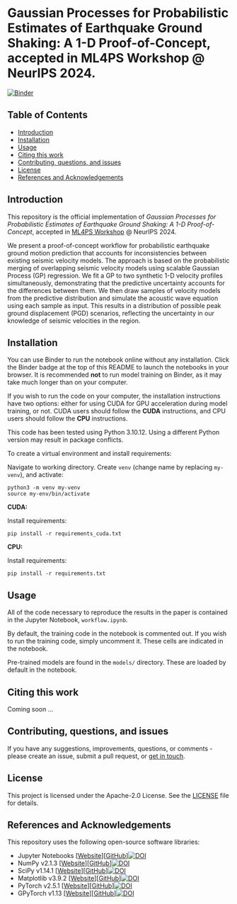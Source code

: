 # Gaussian Processes for Probabilistic Estimates of Earthquake Ground Shaking: A 1-D Proof-of-Concept, accepted in ML4PS Workshop @ NeurIPS 2024.

[![Binder](https://mybinder.org/badge_logo.svg)](https://mybinder.org/v2/gh/sscivier/gp-prob-earthquake-shaking/HEAD?urlpath=tree)

## Table of Contents
- [Introduction](#introduction)
- [Installation](#installation)
- [Usage](#usage)
- [Citing this work](#citing-this-work)
- [Contributing, questions, and issues](#contributing-questions-and-issues)
- [License](#license)
- [References and Acknowledgements](#references-and-acknowledgements)

## Introduction
This repository is the official implementation of _Gaussian Processes for Probabilistic Estimates of Earthquake Ground Shaking: A 1-D Proof-of-Concept_, accepted in [ML4PS Workshop](https://ml4physicalsciences.github.io/2024/) @ NeurIPS 2024.

We present a proof-of-concept workflow for probabilistic earthquake ground motion prediction that accounts for inconsistencies between existing seismic velocity models. The approach is based on the probabilistic merging of overlapping seismic velocity models using scalable Gaussian Process (GP) regression. We fit a GP to two synthetic 1-D velocity profiles simultaneously, demonstrating that the predictive uncertainty accounts for the differences between them. We then draw samples of velocity models from the predictive distribution and simulate the acoustic wave equation using each sample as input. This results in a distribution of possible peak ground displacement (PGD) scenarios, reflecting the uncertainty in our knowledge of seismic velocities in the region.

## Installation
You can use Binder to run the notebook online without any installation. Click the Binder badge at the top of this README to launch the notebooks in your browser. It is recommended **not** to run model training on Binder, as it may take much longer than on your computer.

If you wish to run the code on your computer, the installation instructions have two options: either for using CUDA for GPU acceleration during model training, or not. CUDA users should follow the **CUDA** instructions, and CPU users should follow the **CPU** instructions.

This code has been tested using Python 3.10.12. Using a different Python version may result in package conflicts.

To create a virtual environment and install requirements:

Navigate to working directory. Create ```venv``` (change name by replacing ```my-venv```), and activate:
```shell
python3 -m venv my-venv
source my-env/bin/activate
```

**CUDA:**

Install requirements:
```shell
pip install -r requirements_cuda.txt
```

**CPU:**

Install requirements:
```shell
pip install -r requirements.txt
```

## Usage
All of the code necessary to reproduce the results in the paper is contained in the Jupyter Notebook, `workflow.ipynb`.

By default, the training code in the notebook is commented out. If you wish to run the training code, simply uncomment it. These cells are indicated in the notebook.

Pre-trained models are found in the `models/` directory. These are loaded by default in the notebook.

## Citing this work
Coming soon ...

## Contributing, questions, and issues
If you have any suggestions, improvements, questions, or comments - please create an issue, submit a pull request, or [get in touch](mailto:sam.scivier@earth.ox.ac.uk).

## License
This project is licensed under the Apache-2.0 License. See the [LICENSE](LICENSE) file for details.

## References and Acknowledgements

This repository uses the following open-source software libraries:

- Jupyter Notebooks [[Website](https://jupyter.org/)][[GitHub](https://github.com/jupyter/notebook)][![DOI](https://zenodo.org/badge/DOI/10.3233/978-1-61499-649-1-87.svg)](https://doi.org/10.3233/978-1-61499-649-1-87)
- NumPy v2.1.3 [[Website](https://numpy.org/)][[GitHub](https://github.com/numpy/numpy)][![DOI](https://zenodo.org/badge/DOI/10.1038/s41586-020-2649-2.svg)](https://doi.org/10.1038/s41586-020-2649-2)
- SciPy v1.14.1 [[Website](https://scipy.org/)][[GitHub](https://github.com/scipy/scipy)][![DOI](https://zenodo.org/badge/DOI/10.1038/s41592-019-0686-2.svg)](https://doi.org/10.1038/s41592-019-0686-2)
- Matplotlib v3.9.2 [[Website](https://matplotlib.org/)][[GitHub](https://github.com/matplotlib/matplotlib)][![DOI](https://zenodo.org/badge/DOI/10.1109/MCSE.2007.55.svg)](https://doi.org/10.1109/MCSE.2007.55)
- PyTorch v2.5.1 [[Website](https://pytorch.org/)][[GitHub](https://github.com/pytorch/pytorch)][![DOI](https://zenodo.org/badge/DOI/10.48550/arXiv.1912.01703.svg)](https://doi.org/10.48550/arXiv.1912.01703)
- GPyTorch v1.13 [[Website](https://gpytorch.ai/)][[GitHub](https://github.com/cornellius-gp/gpytorch)][![DOI](https://zenodo.org/badge/DOI/10.48550/arXiv.1809.11165.svg)](https://doi.org/10.48550/arXiv.1809.11165)
